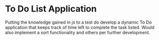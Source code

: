 # To Do List Application
Putting the knowledge gained in js to a test do develop a dynamic To Do 
application that keeps track of time left to complete the task listed. 
Would also implement a sort functionality and others per further development.
